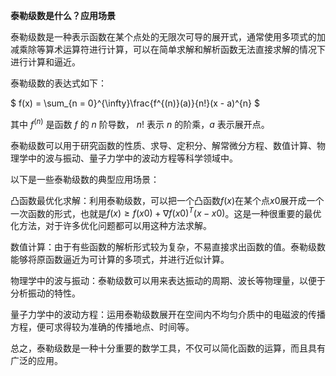 **泰勒级数是什么？应用场景**

泰勒级数是一种表示函数在某个点处的无限次可导的展开式，通常使用多项式的加减乘除等算术运算符进行计算，可以在简单求解和解析函数无法直接求解的情况下进行计算和逼近。

泰勒级数的表达式如下：

$ f(x) = \sum_{n = 0}^{\infty}\frac{f^{(n)}(a)}{n!}(x - a)^{n} $

 

其中 $f^{(n)}$ 是函数 $f$ 的 $n$ 阶导数， $n!$ 表示 $n$ 的阶乘，$a$ 表示展开点。

泰勒级数可以用于研究函数的性质、求导、定积分、解常微分方程、数值计算、物理学中的波与振动、量子力学中的波动方程等科学领域中。

以下是一些泰勒级数的典型应用场景：

凸函数最优化求解：利用泰勒级数，可以把一个凸函数$f(x)$在某个点$x0$展开成一个一次函数的形式，也就是$f(x)≥f(x0)+ \nabla f(x0)^T(x-x0)$。这是一种很重要的最优化方法，对于许多优化问题都可以用这种方法求解。

数值计算：由于有些函数的解析形式较为复杂，不易直接求出函数的值。泰勒级数能够将原函数逼近为可计算的多项式，并进行近似计算。

物理学中的波与振动：泰勒级数可以用来表达振动的周期、波长等物理量，以便于分析振动的特性。

量子力学中的波动方程：运用泰勒级数展开在空间内不均匀介质中的电磁波的传播方程，便可求得较为准确的传播地点、时间等。

总之，泰勒级数是一种十分重要的数学工具，不仅可以简化函数的运算，而且具有广泛的应用。